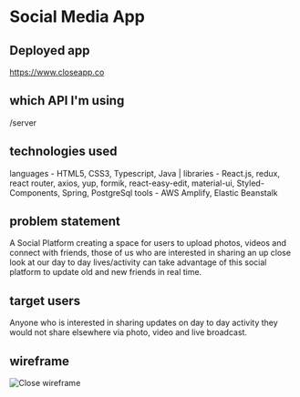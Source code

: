 # Social Media App

## Deployed app
https://www.closeapp.co

## which API I'm using
/server

## technologies used
languages - HTML5, CSS3, Typescript, Java |
libraries - React.js, redux, react router, axios, yup, formik, react-easy-edit, material-ui, Styled-Components, Spring, PostgreSql
tools - AWS Amplify, Elastic Beanstalk


## problem statement
A Social Platform creating a space for users to upload photos, videos and connect with friends, those of us who are interested in sharing an up close look at our day to day lives/activity can take advantage of this social platform to update old and new friends in real time.

## target users
Anyone who is interested in sharing updates on day to day activity they would not share elsewhere via photo, video and live broadcast. 


## wireframe
![Close wireframe]( "Close")